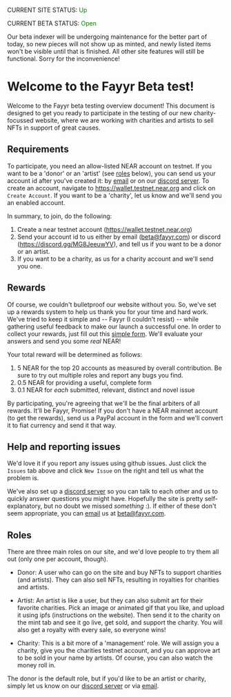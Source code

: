 CURRENT SITE STATUS: <span style="color:green">Up</span>

CURRENT BETA STATUS: <span style="color:green">Open</span>

Our beta indexer will be undergoing maintenance for the better part of today, so new pieces will not show up as minted, and newly listed items won't be visible until that is finished. All other site features will still be functional. Sorry for the inconvenience!

# Welcome to the Fayyr Beta test!

Welcome to the Fayyr beta testing overview document! This document is designed to get you ready to participate in the 
testing of our new charity-focussed website, where we are working with charities and artists to sell NFTs in support 
of great causes.

## Requirements


To participate, you need an allow-listed NEAR account on testnet. If you want to be a 'donor' or an 'artist' (see [roles](#roles) below), 
you can send us your account id after you've created it: by [email](mailto:beta@fayyr.com) or on our [discord server](https://discord.gg/MG8JeeuwYV). 
To create an account, navigate to https://wallet.testnet.near.org and click on `Create Account`. If you want to be a 'charity', let us know and we'll 
send you an enabled account.

In summary, to join, do the following:
1. Create a near testnet account (https://wallet.testnet.near.org)
2. Send your account id to us either by email (beta@fayyr.com) or discord (https://discord.gg/MG8JeeuwYV), and tell us if you want to be a donor or an artist.
3. If you want to be a charity, as us for a charity account and we'll send you one.

## Rewards

Of course, we couldn't bulletproof our website without you. So, we've set up a rewards system to help us thank you for
your time and hard work.  We've tried to keep it simple and -- Fayyr (I couldn't resist) -- while gathering useful feedback
to make our launch a successful one. In order to collect your rewards, just fill out this [simple form](https://docs.google.com/forms/d/e/1FAIpQLSdpf8IdaUn1Yp9TDgMOr_1DwH_OBGYhkSuSPwgKurvGwSd2tA/viewform?usp=sf_link). We'll evaluate
your answers and send you some *real* NEAR!

Your total reward will be determined as follows:

1. 5 NEAR for the top 20 accounts as measured by overall contribution. Be sure to try out multiple roles and report any bugs you find.  
1. 0.5 NEAR for providing a useful, complete form
2. 0.1 NEAR for *each* submitted, relevant, distinct and novel issue 

By participating, you're agreeing that we'll be the final arbiters of all rewards. It'll be Fayyr, Promise! If you don't have a NEAR mainnet
account (to get the rewards), send us a PayPal account in the form and we'll convert it to fiat currency and send it that way.

## Help and reporting issues

We'd love it if you report any issues using github issues. Just click the `Issues` tab above and click `New Issue` on the 
right and tell us what the problem is.

We've also set up a [discord server](https://discord.gg/MG8JeeuwYV) so you can talk to each other and us to quickly answer questions you might have.  Hopefully
the site is pretty self-explanatory, but no doubt we missed *something* :).  If either of these don't seem appropriate, you can [email](mailto:beta@fayyr.com) us at
beta@fayyr.com.

## <a name="roles">Roles</a>

There are three main roles on our site, and we'd love people to try them all out (only one per account, though).

- Donor: A user who can go on the site and buy NFTs to support charities (and artists). They can also sell NFTs, resulting in royalties for charities and artists.

- Artist: An artist is like a user, but they can also submit art for their favorite charities. Pick an image or animated gif that you like, and upload it using ipfs (instructions on the website). Then send it to the charity on the mint tab and see it go live, get sold, and support the charity. You will also get a royalty with every sale, so everyone wins!

- Charity: This is a bit more of a 'management' role. We will assign you a charity, give you the charities testnet account, and you can approve art to be sold in your name by artists. Of course, you can also watch the money roll in.

The donor is the default role, but if you'd like to be an artist or charity, simply let us know on our [discord server](https://discord.gg/MG8JeeuwYV) or via [email](mailto:beta@fayyr.com).
